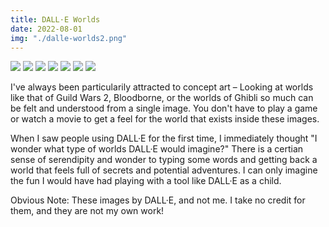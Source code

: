 ```yaml
---
title: DALL·E Worlds
date: 2022-08-01
img: "./dalle-worlds2.png"
---
```


![](./dalle-worlds1.png)
![](./dalle-worlds2.png)
![](./dalle-worlds3.png)
![](./dalle-worlds4.png)
![](./dalle-worlds5.png)
![](./dalle-worlds6.png)
![](./dalle-worlds7.png)

I've always been particularily attracted to concept art – Looking at worlds like that of Guild Wars 2, Bloodborne, or the worlds of Ghibli so much can be felt and understood from a single image. You don't have to play a game or watch a movie to get a feel for the world that exists inside these images.

When I saw people using DALL·E for the first time, I immediately thought "I wonder what type of worlds DALL·E would imagine?" There is a certian sense of serendipity and wonder to typing some words and getting back a world that feels full of secrets and potential adventures. I can only imagine the fun I would have had playing with a tool like DALL·E as a child.

Obvious Note: These images by DALL·E, and not me. I take no credit for them, and they are not my own work!
